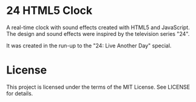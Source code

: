 # 24 HTML5 Clock
A real-time clock with sound effects created with HTML5 and JavaScript. The design and sound effects were inspired by the television series "24".

It was created in the run-up to the "24: Live Another Day" special.

# License
This project is licensed under the terms of the MIT License. See LICENSE for details.
